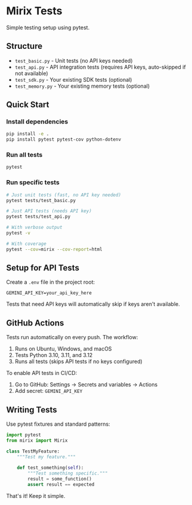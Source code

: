 # Mirix Tests

Simple testing setup using pytest.

## Structure

- `test_basic.py` - Unit tests (no API keys needed)
- `test_api.py` - API integration tests (requires API keys, auto-skipped if not available)
- `test_sdk.py` - Your existing SDK tests (optional)
- `test_memory.py` - Your existing memory tests (optional)

## Quick Start

### Install dependencies
```bash
pip install -e .
pip install pytest pytest-cov python-dotenv
```

### Run all tests
```bash
pytest
```

### Run specific tests
```bash
# Just unit tests (fast, no API key needed)
pytest tests/test_basic.py

# Just API tests (needs API key)
pytest tests/test_api.py

# With verbose output
pytest -v

# With coverage
pytest --cov=mirix --cov-report=html
```

## Setup for API Tests

Create a `.env` file in the project root:
```env
GEMINI_API_KEY=your_api_key_here
```

Tests that need API keys will automatically skip if keys aren't available.

## GitHub Actions

Tests run automatically on every push. The workflow:
1. Runs on Ubuntu, Windows, and macOS
2. Tests Python 3.10, 3.11, and 3.12
3. Runs all tests (skips API tests if no keys configured)

To enable API tests in CI/CD:
1. Go to GitHub: Settings → Secrets and variables → Actions
2. Add secret: `GEMINI_API_KEY`

## Writing Tests

Use pytest fixtures and standard patterns:

```python
import pytest
from mirix import Mirix

class TestMyFeature:
    """Test my feature."""
    
    def test_something(self):
        """Test something specific."""
        result = some_function()
        assert result == expected
```

That's it! Keep it simple.
